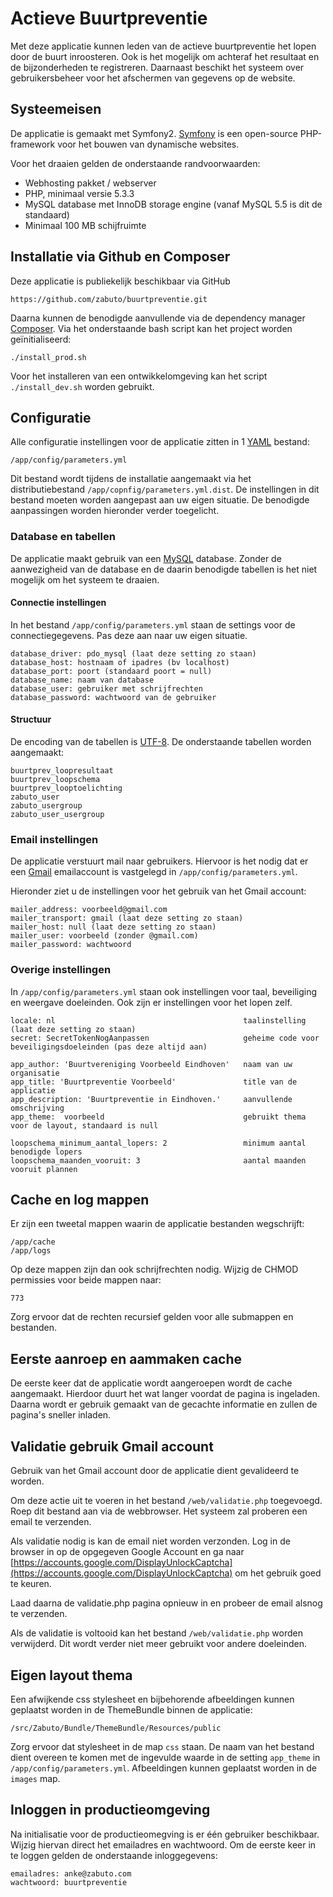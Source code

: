 # Actieve Buurtpreventie
Met deze applicatie kunnen leden van de actieve buurtpreventie het lopen door de buurt inroosteren.
Ook is het mogelijk om achteraf het resultaat en de bijzonderheden te registreren.
Daarnaast beschikt het systeem over gebruikersbeheer voor het afschermen van gegevens op de website.

## Systeemeisen
De applicatie is gemaakt met Symfony2.
[Symfony](http://symfony.com) is een open-source PHP-framework voor het bouwen van dynamische websites.

Voor het draaien gelden de onderstaande randvoorwaarden:

-   Webhosting pakket / webserver
-   PHP, minimaal versie 5.3.3
-   MySQL database met InnoDB storage engine (vanaf MySQL 5.5 is dit de standaard)
-   Minimaal 100 MB schijfruimte

## Installatie via Github en Composer
Deze applicatie is publiekelijk beschikbaar via GitHub

    https://github.com/zabuto/buurtpreventie.git

Daarna kunnen de benodigde aanvullende via de dependency manager [Composer](https://getcomposer.org/).
Via het onderstaande bash script kan het project worden geïnitialiseerd:

    ./install_prod.sh

Voor het installeren van een ontwikkelomgeving kan het script `./install_dev.sh` worden gebruikt.


## Configuratie
Alle configuratie instellingen voor de applicatie zitten in 1 [YAML](http://en.wikipedia.org/wiki/YAML) bestand:

	/app/config/parameters.yml

Dit bestand wordt tijdens de installatie aangemaakt via het distributiebestand `/app/copnfig/parameters.yml.dist`.
De instellingen in dit bestand moeten worden aangepast aan uw eigen situatie.
De benodigde aanpassingen worden hieronder verder toegelicht.

### Database en tabellen
De applicatie maakt gebruik van een [MySQL](http://nl.wikipedia.org/wiki/MySQL) database.
Zonder de aanwezigheid van de database en de daarin benodigde tabellen is het niet mogelijk om het systeem te draaien.

#### Connectie instellingen
In het bestand `/app/config/parameters.yml` staan de settings voor de connectiegegevens.
Pas deze aan naar uw eigen situatie.

    database_driver: pdo_mysql (laat deze setting zo staan)
    database_host: hostnaam of ipadres (bv localhost)
    database_port: poort (standaard poort = null)
    database_name: naam van database
    database_user: gebruiker met schrijfrechten
    database_password: wachtwoord van de gebruiker

#### Structuur
De encoding van de tabellen is [UTF-8](http://nl.wikipedia.org/wiki/UTF-8).
De onderstaande tabellen worden aangemaakt:

    buurtprev_loopresultaat
    buurtprev_loopschema
    buurtprev_looptoelichting
    zabuto_user
    zabuto_usergroup
    zabuto_user_usergroup


### Email instellingen
De applicatie verstuurt mail naar gebruikers.
Hiervoor is het nodig dat er een [Gmail](https://mail.google.com/intl/nl/mail/help/about.html) emailaccount is vastgelegd in `/app/config/parameters.yml`.

Hieronder ziet u de instellingen voor het gebruik van het Gmail account:

    mailer_address: voorbeeld@gmail.com
    mailer_transport: gmail (laat deze setting zo staan)
    mailer_host: null (laat deze setting zo staan)
    mailer_user: voorbeeld (zonder @gmail.com)
    mailer_password: wachtwoord


### Overige instellingen
In `/app/config/parameters.yml` staan ook instellingen voor taal, beveiliging en weergave doeleinden.
Ook zijn er instellingen voor het lopen zelf.

    locale: nl                                          taalinstelling (laat deze setting zo staan)
    secret: SecretTokenNogAanpassen                     geheime code voor beveiligingsdoeleinden (pas deze altijd aan)

    app_author: 'Buurtvereniging Voorbeeld Eindhoven'   naam van uw organisatie
    app_title: 'Buurtpreventie Voorbeeld'               title van de applicatie
    app_description: 'Buurtpreventie in Eindhoven.'     aanvullende omschrijving
    app_theme:  voorbeeld                               gebruikt thema voor de layout, standaard is null

    loopschema_minimum_aantal_lopers: 2                 minimum aantal benodigde lopers
    loopschema_maanden_vooruit: 3                       aantal maanden vooruit plannen


## Cache en log mappen
Er zijn een tweetal mappen waarin de applicatie bestanden wegschrijft:

    /app/cache
    /app/logs

Op deze mappen zijn dan ook schrijfrechten nodig. Wijzig de CHMOD permissies voor beide mappen naar:

    773

Zorg ervoor dat de rechten recursief gelden voor alle submappen en bestanden.


## Eerste aanroep en aammaken cache
De eerste keer dat de applicatie wordt aangeroepen wordt de cache aangemaakt.
Hierdoor duurt het wat langer voordat de pagina is ingeladen.
Daarna wordt er gebruik gemaakt van de gecachte informatie en zullen de pagina's sneller inladen.


## Validatie gebruik Gmail account
Gebruik van het Gmail account door de applicatie dient gevalideerd te worden.

Om deze actie uit te voeren in het bestand `/web/validatie.php` toegevoegd.
Roep dit bestand aan via de webbrowser. Het systeem zal proberen een email te verzenden.

Als validatie nodig is kan de email niet worden verzonden.
Log in de browser in op de opgegeven Google Account en ga naar
[https://accounts.google.com/DisplayUnlockCaptcha](https://accounts.google.com/DisplayUnlockCaptcha) om het gebruik goed te keuren.

Laad daarna de validatie.php pagina opnieuw in en probeer de email alsnog te verzenden.

Als de validatie is voltooid kan het bestand `/web/validatie.php` worden verwijderd. Dit wordt verder niet meer gebruikt voor andere doeleinden.


## Eigen layout thema
Een afwijkende css stylesheet en bijbehorende afbeeldingen kunnen geplaatst worden in de ThemeBundle binnen de applicatie:

    /src/Zabuto/Bundle/ThemeBundle/Resources/public

Zorg ervoor dat stylesheet in de map `css` staan.
De naam van het bestand dient overeen te komen met de ingevulde waarde in de setting `app_theme` in `/app/config/parameters.yml`.
Afbeeldingen kunnen geplaatst worden in de `images` map.

## Inloggen in productieomgeving
Na initialisatie voor de productieomegving is er één gebruiker beschikbaar. Wijzig hiervan direct het emailadres en wachtwoord.
Om de eerste keer in te loggen gelden de onderstaande inloggegevens:

    emailadres: anke@zabuto.com
    wachtwoord: buurtpreventie
